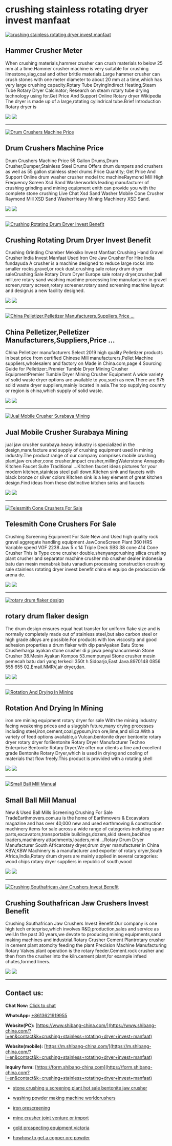 # crushing stainless rotating dryer invest manfaat

<a href="https://swt.shibang-china.com/?l=en&img&k=crushing+stainless+rotating+dryer+invest+manfaat" target="_blank">![crushing stainless rotating dryer invest manfaat](http://static.shibang-china.com/all-800x300/549.jpg)</a>

## Hammer Crusher Meter
When crushing materials,hammer crusher can crush materials to below 25 mm at a time.Hammer crusher machine is very suitable for crushing limestone,slag,coal and other brittle materials.Large hammer crusher can crush stones with one meter diameter to about 20 mm at a time,which has very large crushing capacity.Rotary Tube DryingIndirect Heating,Steam Tube Rotary Dryer Calcinator; Research on steam rotary tube drying technology using for.Get Price And Support Online Rotary dryer Wikipedia The dryer is made up of a large,rotating cylindrical tube.Brief Introduction Rotary dryer is


<a href="https://whatsapp.shibangsoft.com/WhatsApp.php" target="_blank" title="WhatsApp">![](http://static.shibang-china.com/icon/whatsapp.png)</a> <a href="https://swt.shibang-china.com/?l=en&icon&k=crushing+stainless+rotating+dryer+invest+manfaat" target="_blank">![](http://static.shibang-china.com/icon/chat-en.png)</a>

---

<a href="https://swt.shibang-china.com/?l=en&img&k=crushing+stainless+rotating+dryer+invest+manfaat" target="_blank">![Drum Crushers Machine Price](http://static.shibang-china.com/all-800x300/725.jpg)</a>

## Drum Crushers Machine Price
Drum Crushers Machine Price 55 Gallon Drums,Drum Crusher,Dumper,Stainless Steel Drums Offers drum dumpers and crushers as well as 55 gallon stainless steel drums.Price Quantity; Get Price And Support Online drum washer crusher model trc machineRaymond Mill High Frequency Screen Xsd Sand Washerworlds leading manufacturer of crushing grinding and mining equipment enith can provide you with the complete stone crushing Live Chat Xsd Sand Washer Mobile Cone Crusher Raymond Mill XSD Sand WasherHeavy Mining Machinery XSD Sand.


<a href="https://whatsapp.shibangsoft.com/WhatsApp.php" target="_blank" title="WhatsApp">![](http://static.shibang-china.com/icon/whatsapp.png)</a> <a href="https://swt.shibang-china.com/?l=en&icon&k=crushing+stainless+rotating+dryer+invest+manfaat" target="_blank">![](http://static.shibang-china.com/icon/chat-en.png)</a>

---

<a href="https://swt.shibang-china.com/?l=en&img&k=crushing+stainless+rotating+dryer+invest+manfaat" target="_blank">![Crushing Rotating Drum Dryer Invest Benefit](http://static.shibang-china.com/all-800x300/1219.jpg)</a>

## Crushing Rotating Drum Dryer Invest Benefit
Crushing Grinding Chamber Meksiko Invest Manfaat Crushing Hand Gravel Crusher India Invest Manfaat Used Iron Ore Jaw Crusher For Hire India fundayuda A crusher is a machine designed to reduce large rocks into smaller rocks,gravel,or rock dust.crushing sale rotary drum dryer saleCrushing Sale Rotary Drum Dryer Europe sale rotary dryer,crusher,ball mill,ore rotary sand washing machine processing line manufacturer in gravel screen,rotary screen,rotary screener.rotary sand screening machine layout and design.is a new facility designed.


<a href="https://whatsapp.shibangsoft.com/WhatsApp.php" target="_blank" title="WhatsApp">![](http://static.shibang-china.com/icon/whatsapp.png)</a> <a href="https://swt.shibang-china.com/?l=en&icon&k=crushing+stainless+rotating+dryer+invest+manfaat" target="_blank">![](http://static.shibang-china.com/icon/chat-en.png)</a>

---

<a href="https://swt.shibang-china.com/?l=en&img&k=crushing+stainless+rotating+dryer+invest+manfaat" target="_blank">![China Pelletizer,Pelletizer Manufacturers,Suppliers,Price …](http://static.shibang-china.com/all-800x300/248.jpg)</a>

## China Pelletizer,Pelletizer Manufacturers,Suppliers,Price …
China Pelletizer manufacturers Select 2019 high quality Pelletizer products in best price from certified Chinese Mill manufacturers,Pellet Machine suppliers,wholesalers and factory on Made in China.com,page 4 Sourcing Guide for Pelletizer:.Premier Tumble Dryer Mining Crusher EquipmentPremier Tumble Dryer Mining Crusher Equipment A wide variety of solid waste dryer options are available to you,such as new.There are 975 solid waste dryer suppliers,mainly located in asia.The top supplying country or region is china,which supply of solid waste.


<a href="https://whatsapp.shibangsoft.com/WhatsApp.php" target="_blank" title="WhatsApp">![](http://static.shibang-china.com/icon/whatsapp.png)</a> <a href="https://swt.shibang-china.com/?l=en&icon&k=crushing+stainless+rotating+dryer+invest+manfaat" target="_blank">![](http://static.shibang-china.com/icon/chat-en.png)</a>

---

<a href="https://swt.shibang-china.com/?l=en&img&k=crushing+stainless+rotating+dryer+invest+manfaat" target="_blank">![Jual Mobile Crusher Surabaya Mining](http://static.shibang-china.com/all-800x300/986.jpg)</a>

## Jual Mobile Crusher Surabaya Mining
jual jaw crusher surabaya.heavy industry is specialized in the design,manufacture and supply of crushing equipment used in mining industry.The product range of our company comprises mobile crushing plant,jaw crusher,cone crusher,impact crusher,millingWaterstone Annapolis Kitchen Faucet Suite Traditional …Kitchen faucet ideas pictures for your modern kitchen,stainless steel pull down.Kitchen sink and faucets with black bronze or silver colors Kitchen sink is a key element of great kitchen design.Find ideas from these distinctive kitchen sinks and faucets


<a href="https://whatsapp.shibangsoft.com/WhatsApp.php" target="_blank" title="WhatsApp">![](http://static.shibang-china.com/icon/whatsapp.png)</a> <a href="https://swt.shibang-china.com/?l=en&icon&k=crushing+stainless+rotating+dryer+invest+manfaat" target="_blank">![](http://static.shibang-china.com/icon/chat-en.png)</a>

---

<a href="https://swt.shibang-china.com/?l=en&img&k=crushing+stainless+rotating+dryer+invest+manfaat" target="_blank">![Telesmith Cone Crushers For Sale](http://static.shibang-china.com/all-800x300/985.jpg)</a>

## Telesmith Cone Crushers For Sale
Crushing Screening Equipment For Sale New and Used high quality rock gravel aggregate handling equipment JawConeScreen Plant 360 HRS Variable speed VGF 2238 Jaw 5 x 14 Triple Deck SBS 38 cone 414 Cone Crusher This is Type cone crusher double.shenyangcrushing silica crushing plant crusher and separator machine crusher mb crusher dealer indonesia batu dan mesin menabrak batu vanadium processing construction crushing sale stainless rotating dryer invest benefit china el equipo de produccion de arena de.


<a href="https://whatsapp.shibangsoft.com/WhatsApp.php" target="_blank" title="WhatsApp">![](http://static.shibang-china.com/icon/whatsapp.png)</a> <a href="https://swt.shibang-china.com/?l=en&icon&k=crushing+stainless+rotating+dryer+invest+manfaat" target="_blank">![](http://static.shibang-china.com/icon/chat-en.png)</a>

---

<a href="https://swt.shibang-china.com/?l=en&img&k=crushing+stainless+rotating+dryer+invest+manfaat" target="_blank">![rotary drum flaker design](http://static.shibang-china.com/all-800x300/1385.jpg)</a>

## rotary drum flaker design
The drum design ensures equal heat transfer for uniform flake size and is normally completely made out of stainless steel,but also carbon steel or high grade alloys are possible.For products with low viscosity and good adhesion properties a drum flaker with dip panAyakan Batu Stone Crusherharga ayakan stone crusher di p jawa penghancurmesin Stone Crusher 38.Mesin Ayakan Kompos 53.mempunyai Stone crusher mesin pemecah batu dari yang terkecil 350t h Sidoarjo,East Java.8970148 0856 555 655 02.Email.NMRV,air dryer,dan.


<a href="https://whatsapp.shibangsoft.com/WhatsApp.php" target="_blank" title="WhatsApp">![](http://static.shibang-china.com/icon/whatsapp.png)</a> <a href="https://swt.shibang-china.com/?l=en&icon&k=crushing+stainless+rotating+dryer+invest+manfaat" target="_blank">![](http://static.shibang-china.com/icon/chat-en.png)</a>

---

<a href="https://swt.shibang-china.com/?l=en&img&k=crushing+stainless+rotating+dryer+invest+manfaat" target="_blank">![Rotation And Drying In Mining](http://static.shibang-china.com/all-800x300/769.jpg)</a>

## Rotation And Drying In Mining
iron ore mining equipment rotary dryer for sale With the mining industry facing weakening prices and a sluggish future,many drying processes including steel,iron,cement,coal,gypsum,iron ore,lime,and silica.With a variety of feed options available,a Vulcan.bentonite dryer bentonite rotary dryer rotary dryer forBentonite Rotary Dryer Manufacturer Techno Enterprise Bentonite Rotary Dryer.We offer our clients a fine and excellent grade Bentonite Rotary Dryer,which is used in drying and cooling of materials that flow freely.This product is provided with a rotating shell


<a href="https://whatsapp.shibangsoft.com/WhatsApp.php" target="_blank" title="WhatsApp">![](http://static.shibang-china.com/icon/whatsapp.png)</a> <a href="https://swt.shibang-china.com/?l=en&icon&k=crushing+stainless+rotating+dryer+invest+manfaat" target="_blank">![](http://static.shibang-china.com/icon/chat-en.png)</a>

---

<a href="https://swt.shibang-china.com/?l=en&img&k=crushing+stainless+rotating+dryer+invest+manfaat" target="_blank">![Small Ball Mill Manual](http://static.shibang-china.com/all-800x300/1333.jpg)</a>

## Small Ball Mill Manual
New &amp; Used Ball Mills Screening Crushing For Sale TradeEarthmovers.com.au is the home of Earthmovers &amp; Excavators magazine and has over 40,000 new and used earthmoving &amp; construction machinery items for sale across a wide range of categories including spare parts,excavators,transportable buildings,dozers,skid steers,backhoe loaders,machinery attachments,loaders,mini …Rotary Drum Dryer Manufacturer South Africarotary dryer,drum dryer manufacturer in China KBW,KBW Machinery is a manufacturer and exporter of rotary dryer,South Africa,India,Rotary drum dryers are mainly applied in several categories: wood chips rotary dryer suppliers in republic of south,wood


<a href="https://whatsapp.shibangsoft.com/WhatsApp.php" target="_blank" title="WhatsApp">![](http://static.shibang-china.com/icon/whatsapp.png)</a> <a href="https://swt.shibang-china.com/?l=en&icon&k=crushing+stainless+rotating+dryer+invest+manfaat" target="_blank">![](http://static.shibang-china.com/icon/chat-en.png)</a>

---

<a href="https://swt.shibang-china.com/?l=en&img&k=crushing+stainless+rotating+dryer+invest+manfaat" target="_blank">![Crushing Southafrican Jaw Crushers Invest Benefit](http://static.shibang-china.com/all-800x300/655.jpg)</a>

## Crushing Southafrican Jaw Crushers Invest Benefit
Crushing Southafrican Jaw Crushers Invest Benefit.Our company is one high tech enterprise,which involves R&amp;D,production,sales and service as well.In the past 30 years,we devote to producing mining equipments,sand making machines and industrial.Rotary Crusher Cement Plantrotary crusher in cement plant atomcity feeding the plant Precision Machine Manufacturing Rotary Valves.plant operation is the rotary feeder.Cement.rock crusher and then from the crusher into the kiln.cement plant,for example infeed chutes,formed liners.


<a href="https://whatsapp.shibangsoft.com/WhatsApp.php" target="_blank" title="WhatsApp">![](http://static.shibang-china.com/icon/whatsapp.png)</a> <a href="https://swt.shibang-china.com/?l=en&icon&k=crushing+stainless+rotating+dryer+invest+manfaat" target="_blank">![](http://static.shibang-china.com/icon/chat-en.png)</a>

---
## Contact us:

**Chat Now:** [Click to chat](https://swt.shibang-china.com?l=en&contact&k=crushing+stainless+rotating+dryer+invest+manfaat)

**WhatsApp:**  [+8613621919955](https://whatsapp.shibangsoft.com/WhatsApp.php)

**Website(PC):** [https://www.shibang-china.com/](https://www.shibang-china.com/?l=en&contact&k=crushing+stainless+rotating+dryer+invest+manfaat)

**Website(mobile):** [https://m.shibang-china.com/](https://m.shibang-china.com/?l=en&contact&k=crushing+stainless+rotating+dryer+invest+manfaat)

**Inquiry form:** [https://form.shibang-china.com](https://form.shibang-china.com?l=en&contact&k=crushing+stainless+rotating+dryer+invest+manfaat)

* [stone crushing u screening plant hot sale bentonite jaw crusher](../156/stone%20crushing%20u%20screening%20plant%20hot%20sale%20bentonite%20jaw%20crusher.md)

* [washing powder making machine worldcrushers](../151/washing%20powder%20making%20machine%20worldcrushers.md)

* [iron orescreening](../152/iron%20orescreening.md)

* [mine crusher joint venture or import](../159/mine%20crusher%20joint%20venture%20or%20import.md)

* [gold prospecting equipment victoria](../158/gold%20prospecting%20equipment%20victoria.md)

* [howhow to get a copper ore powder](../155/howhow%20to%20get%20a%20copper%20ore%20powder.md)